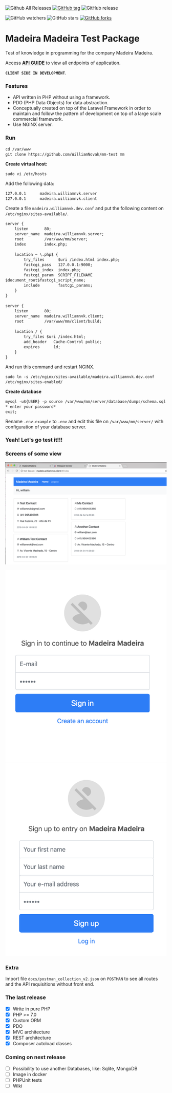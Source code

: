 ![Github All Releases](https://img.shields.io/github/downloads/WilliamNovak/mm-test/total.svg)
[![GitHub tag](https://img.shields.io/github/tag/WilliamNovak/mm-test.svg)](https://github.com/WilliamNovak/mm-test)
![GitHub release](https://img.shields.io/github/release/WilliamNovak/mm-test.svg)

![GitHub watchers](https://img.shields.io/github/watchers/WilliamNovak/mm-test.svg?style=social&label=Watch) ![GitHub stars](https://img.shields.io/github/stars/WilliamNovak/mm-test.svg?style=social&label=Stars)
[![GitHub forks](https://img.shields.io/github/forks/WilliamNovak/mm-test.svg?style=social&label=Fork)](https://github.com/WilliamNovak/mm-test)


# Madeira Madeira Test Package

Test of knowledge in programming for the company Madeira Madeira.

Access [**API GUIDE**](https://documenter.getpostman.com/view/538667/mm/RVu2mqJi) to view all endpoints of application.

**`CLIENT SIDE IN DEVELOPMENT`**.

### Features

- API written in PHP without using a framework.
- PDO (PHP Data Objects) for data abstraction.
- Conceptually created on top of the Laravel Framework in order to maintain and follow the pattern of development on top of a large scale commercial framework.
- Use NGINX server.

### Run

```
cd /var/www
git clone https://github.com/WilliamNovak/mm-test mm
```
**Create virtual host:**
```
sudo vi /etc/hosts
```
Add the following data:
```
127.0.0.1      madeira.williamnvk.server
127.0.0.1      madeira.williamnvk.client
```
Create a file `madeira.williamnvk.dev.conf` and put the following content on `/etc/nginx/sites-available/`.
```
server {
    listen       80;
    server_name  madeira.williamnvk.server;
    root         /var/www/mm/server;
    index        index.php;

    location ~ \.php$ {
        try_files      $uri /index.html index.php;
        fastcgi_pass   127.0.0.1:9000;
        fastcgi_index  index.php;
        fastcgi_param  SCRIPT_FILENAME $document_root$fastcgi_script_name;
        include        fastcgi_params;
    }
}

server {
    listen       80;
    server_name  madeira.williamnvk.client;
    root         /var/www/mm/client/build;

    location / {
        try_files $uri /index.html;
        add_header   Cache-Control public;
        expires      1d;
    }
}

```
And run this command and restart NGINX.
```
sudo ln -s /etc/nginx/sites-available/madeira.williamnvk.dev.conf /etc/nginx/sites-enabled/
```

**Create database**
```
mysql -u${USER} -p source /var/www/mm/server/database/dumps/schema.sql
* enter your password*
exit;
```

Rename `.env.example` to `.env` and edit this file on `/var/www/mm/server/` with configuration of your database server.

### Yeah! Let's go test it!!!


### Screens of some view

![Contact list](https://raw.githubusercontent.com/WilliamNovak/mm-test/master/docs/screens/contact-list.png)

![Sign in](https://raw.githubusercontent.com/WilliamNovak/mm-test/master/docs/screens/sign-in.png) ![Sign up](https://raw.githubusercontent.com/WilliamNovak/mm-test/master/docs/screens/sign-up.png)

### Extra

Import file `docs/postman_collection_v2.json` on `POSTMAN` to see all routes and the API requisitions without front end.

### The last release

- [x] Write in pure PHP
- [x] PHP >= 7.0
- [x] Custom ORM
- [x] PDO
- [x] MVC architecture
- [x] REST architecture
- [x] Composer autoload classes

### Coming on next release

- [ ] Possibility to use another Databases, like: Sqlite, MongoDB
- [ ] Image in docker
- [ ] PHPUnit tests
- [ ] Wiki
